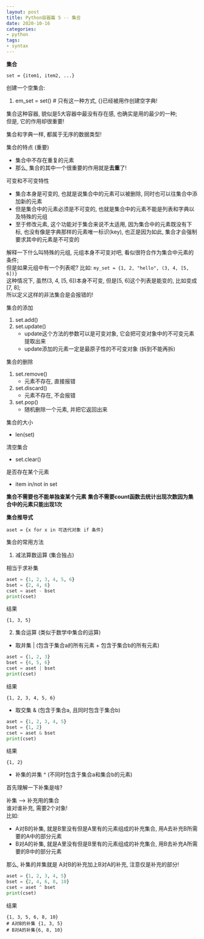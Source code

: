 ```yaml
---
layout: post
title: Python容器篇 5 -- 集合
date: 2020-10-16
categories:
- python
tags:
- syntax
---
```


**集合**

`set = {item1, item2, ...}`

创建一个空集合:
1. em_set = set() # 只有这一种方式, {}已经被用作创建空字典!

集合这种容器, 貌似是5大容器中最没有存在感, 也确实是用的最少的一种;<br>
但是, 它的作用却很重要!<br>

集合和字典一样, 都属于无序的数据类型!<br>

集合的特点 (重要)
* 集合中不存在重复的元素
* 那么, 集合的其中一个很重要的作用就是**去重**了!

可变和不可变特性
* 集合本身是可变的, 也就是说集合中的元素可以被删除, 同时也可以往集合中添加新的元素
* 但是集合中的元素必须是不可变的, 也就是集合中的元素不能是列表和字典以及特殊的元组
* 至于修改元素, 这个功能对于集合来说不太适用, 因为集合中的元素既没有下标, 也没有像是字典那样的元素唯一标识(key), 也正是因为如此, 集合才会强制要求其中的元素是不可变的


解释一下什么叫特殊的元组, 元组本身不可变对吧, 看似很符合作为集合中元素的条件;<br>
但是如果元组中有一个列表呢? 比如: `my_set = {1, 2, "hello", (3, 4, [5, 6])}`<br>
这种情况下, 虽然(3, 4, [5, 6])本身不可变, 但是[5, 6]这个列表是能变的, 比如变成[7, 8];<br>
所以定义这样的非法集合是会报错的! <br>

集合的添加
1. set.add()
2. set.update() 
      * update这个方法的参数可以是可变对象, 它会把可变对象中的不可变元素提取出来
      * update添加的元素一定是最原子性的不可变对象 (拆到不能再拆)

集合的删除
1. set.remove()
      * 元素不存在, 直接报错
2. set.discard()
      * 元素不存在, 不会报错
3. set.pop()
      * 随机删除一个元素, 并把它返回出来

集合的大小

* len(set)

清空集合

* set.clear()

是否存在某个元素

* item in/not in set

**集合不需要也不能单独查某个元素**
**集合不需要count函数去统计出现次数因为集合中的元素只能出现1次**

**集合推导式**

`aset = {x for x in 可迭代对象 if 条件}`

集合的常用方法<br>

1. 减法算数运算 (集合独占)

相当于求补集

```python
aset = {1, 2, 3, 4, 5, 6}
bset = {2, 4, 6}
cset = aset - bset
print(cset)
```
结果
```
{1, 3, 5}
```

2. 集合运算 (类似于数学中集合的运算)

* 取并集 | (包含于集合a的所有元素 + 包含于集合b的所有元素)
```python
aset = {1, 2, 3}
bset = {4, 5, 6}
cset = aset | bset
print(cset)
```
结果<br>
```
{1, 2, 3, 4, 5, 6}
```
* 取交集 & (包含于集合a, 且同时包含于集合b)
```python
aset = {1, 2, 3, 4, 5}
bset = {1, 2}
cset = aset & bset
print(cset)
```
结果<br>
```
{1, 2}
```
* 补集的并集 ^ (不同时包含于集合a和集合b的元素)

首先理解一下补集是啥?<br>

补集 --> 补充用的集合<br>
谁对谁补充, 需要2个对象!<br>
比如: <br>
* A对B的补集, 就是B里没有但是A里有的元素组成的补充集合, 用A去补充B所需要的A中的部分元素
* B对A的补集, 就是A里没有但是B里有的元素组成的补充集合, 用B去补充A所需要的B中的部分元素

那么, 补集的并集就是 A对B的补充加上B对A的补充, 注意仅是补充的部分!

```python
aset = {1, 2, 3, 4, 5}
bset = {2, 4, 6, 8, 10}
cset = aset ^ bset
print(cset)
```
结果<br>
```
{1, 3, 5, 6, 8, 10}
# A对B的补集 {1, 3, 5}
# B对A的补集{6, 8, 10}
```
